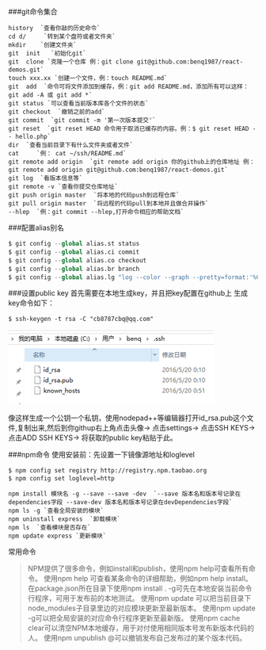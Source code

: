 ###git命令集合
```
history  `查看你敲的历史命令`
cd d/     `转到某个盘符或者文件夹`
mkdir    `创建文件夹`
git  init   `初始化git`
git  clone `克隆一个仓库 例：git clone git@github.com:benq1987/react-demos.git`
touch xxx.xx `创建一个文件，例：touch README.md`
git  add  `命令可将文件添加到缓存，例：git add README.md，添加所有可以这样：git add -A 或 git add *`
git status `可以查看当前版本库各个文件的状态`
git checkout  `撤销之前的add`
git commit  `git commit -m '第一次版本提交'`
git reset  `git reset HEAD 命令用于取消已缓存的内容。例：$ git reset HEAD -- hello.php`
dir  `查看当前目录下有什么文件夹或者文件`
cat   	`例： cat ~/ssh/README.md`
git remote add origin  `git remote add origin 你的github上的仓库地址 例：git remote add origin git@github.com:benq1987/react-demos.git`
git log  `看版本信息等`
git remote -v `查看你提交仓库地址`
git push origin master  `将本地的代码push到远程仓库`
git pull origin master  `将远程的代码pull到本地并且做合并操作`
--hlep  `例：git commit --hlep,打开命令相应的帮助文档`
```


###配置alias别名

``` python
$ git config --global alias.st status
$ git config --global alias.ci commit
$ git config --global alias.co checkout
$ git config --global alias.br branch
$ git config --global alias.lg "log --color --graph --pretty=format:'%Cred%h%Creset -%C(yellow)%d%Creset %s %Cgreen(%cr) %C(bold blue)<%an>%Creset' --abbrev-commit"
```

###设置public key
首先需要在本地生成key，并且把key配置在github上
生成key命令如下：
```
$ ssh-keygen -t rsa -C "cb8787cbq@qq.com"
```
![Alt text](./1463755662517.png)

像这样生成一个公钥一个私钥，使用nodepad++等编辑器打开id_rsa.pub这个文件,复制出来,然后到你githup右上角点击头像-> 点击settings-> 点击SSH KEYS-> 点击ADD SSH KEYS-> 将获取的public key粘贴于此。

###npm命令
使用安装前：先设置一下镜像源地址和loglevel
```
$ npm config set registry http://registry.npm.taobao.org
$ npm config set loglevel=http
```
```
npm install 模块名 -g --save --save -dev  `--save 版本名和版本号记录在dependencies字段 --save-dev 版本名和版本号记录在devDependencies字段`
npm ls -g `查看全局安装的模块`
npm uninstall express  `卸载模块`
npm ls  `查看模块是否存在`
npm update express `更新模块`
```
常用命令
>NPM提供了很多命令，例如install和publish，使用npm help可查看所有命令。
使用npm help 可查看某条命令的详细帮助，例如npm help install。
在package.json所在目录下使用npm install . -g可先在本地安装当前命令行程序，可用于发布前的本地测试。
使用npm update 可以把当前目录下node_modules子目录里边的对应模块更新至最新版本。
使用npm update -g可以把全局安装的对应命令行程序更新至最新版。
使用npm cache clear可以清空NPM本地缓存，用于对付使用相同版本号发布新版本代码的人。
使用npm unpublish @可以撤销发布自己发布过的某个版本代码。
